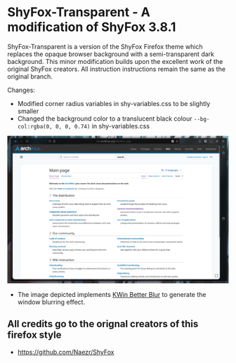 # ShyFox-Transparent - A modification of ShyFox 3.8.1
ShyFox-Transparent is a version of the ShyFox Firefox theme which replaces the opaque browser background with a semi-transparent dark background. This minor modification builds upon the excellent work of the original ShyFox creators. All instruction instructions remain the same as the original branch.

Changes:
* Modified corner radius variables in shy-variables.css to be slightly smaller
* Changed the background color to a translucent black colour  ```--bg-col:rgba(0, 0, 0, 0.74)``` in shy-variables.css

<img src='https://raw.githubusercontent.com/zzz-Ricky/ShyFox-Transparent/refs/heads/main/images/1.png'>

* The image depicted implements [KWin Better Blur](github.com/black7375/Firefox-UI-Fix) to generate the window blurring effect. 

## All credits go to the orignal creators of this firefox style
* https://github.com/Naezr/ShyFox
